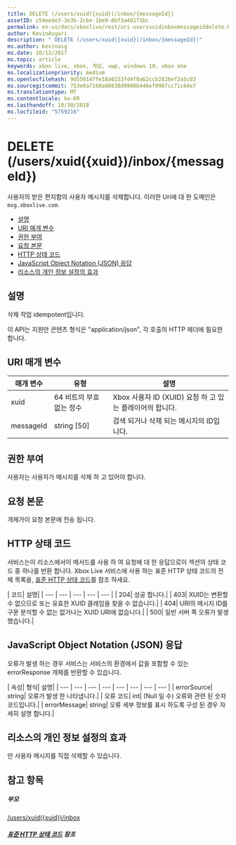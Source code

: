 ```yaml
---
title: DELETE (/users/xuid({xuid})/inbox/{messageId})
assetID: c54eede3-3e3b-2cbe-1be9-8bf3a48171bc
permalink: en-us/docs/xboxlive/rest/uri-usersxuidinboxmessageiddelete.html
author: KevinAsgari
description: " DELETE (/users/xuid({xuid})/inbox/{messageId})"
ms.author: kevinasg
ms.date: 10/12/2017
ms.topic: article
keywords: xbox live, xbox, 게임, uwp, windows 10, xbox one
ms.localizationpriority: medium
ms.openlocfilehash: 9d550147fe18a0233fd4f0a62ccb2826ef2a5c03
ms.sourcegitcommit: 753e0a7160a88830d9908b446ef0907cc71c64e7
ms.translationtype: MT
ms.contentlocale: ko-KR
ms.lasthandoff: 10/30/2018
ms.locfileid: "5759216"
---
```

# <a name="delete-usersxuidxuidinboxmessageid"></a>DELETE (/users/xuid({xuid})/inbox/{messageId})
사용자의 받은 편지함의 사용자 메시지를 삭제합니다. 이러한 Uri에 대 한 도메인은 `msg.xboxlive.com`.
 
  * [설명](#ID4EV)
  * [URI 매개 변수](#ID4ECB)
  * [권한 부여](#ID4EPB)
  * [요청 본문](#ID4E1B)
  * [HTTP 상태 코드](#ID4EHC)
  * [JavaScript Object Notation (JSON) 응답](#ID4EAE)
  * [리소스의 개인 정보 설정의 효과](#ID4EYF)
 
<a id="ID4EV"></a>

 
## <a name="remarks"></a>설명 
 
삭제 작업 idempotent입니다.
 
이 API는 지원만 콘텐츠 형식은 "application/json", 각 호출의 HTTP 헤더에 필요한 합니다. 
  
<a id="ID4ECB"></a>

 
## <a name="uri-parameters"></a>URI 매개 변수 
 
| 매개 변수| 유형| 설명| 
| --- | --- | --- | 
| xuid | 64 비트의 부호 없는 정수 | Xbox 사용자 ID (XUID) 요청 하 고 있는 플레이어의 합니다. | 
| messageId | string [50] | 검색 되거나 삭제 되는 메시지의 ID입니다. | 
  
<a id="ID4EPB"></a>

 
## <a name="authorization"></a>권한 부여 
 
사용자는 사용자가 메시지를 삭제 하 고 있어야 합니다.
  
<a id="ID4E1B"></a>

 
## <a name="request-body"></a>요청 본문 
 
개체가이 요청 본문에 전송 됩니다.
  
<a id="ID4EHC"></a>

 
## <a name="http-status-codes"></a>HTTP 상태 코드 
 
서비스는이 리소스에서이 메서드를 사용 하 여 요청에 대 한 응답으로이 섹션의 상태 코드 중 하나를 반환 합니다. Xbox Live 서비스에 사용 하는 표준 HTTP 상태 코드의 전체 목록을, [표준 HTTP 상태 코드](../../additional/httpstatuscodes.md)를 참조 하세요.
 
| 코드| 설명| 
| --- | --- | --- | --- | --- | 
| 204| 성공 합니다.| 
| 403| XUID는 변환할 수 없으므로 또는 유효한 XUID 클레임을 찾을 수 없습니다.| 
| 404| URI의 메시지 ID를 구문 분석할 수 없는 없거나는 XUID URI에 없습니다.| 
| 500| 일반 서버 쪽 오류가 발생 했습니다.| 
  
<a id="ID4EAE"></a>

 
## <a name="javascript-object-notation-json-response"></a>JavaScript Object Notation (JSON) 응답 
 
오류가 발생 하는 경우 서비스는 서비스의 환경에서 값을 포함할 수 있는 errorResponse 개체를 반환할 수 있습니다.
 
| 속성| 형식| 설명| 
| --- | --- | --- | --- | --- | --- | --- | --- | 
| errorSource| string| 오류가 발생 한 나타냅니다.| 
| 오류 코드| int| (Null 일 수) 오류와 관련 된 숫자 코드입니다.| 
| errorMessage| string| 오류 세부 정보를 표시 하도록 구성 된 경우 자세히 설명 합니다.| 
  
<a id="ID4EYF"></a>

 
## <a name="effect-of-privacy-settings-on-resource"></a>리소스의 개인 정보 설정의 효과 
 
만 사용자 메시지를 직접 삭제할 수 있습니다. 
  
<a id="ID4EDG"></a>

 
## <a name="see-also"></a>참고 항목
 
<a id="ID4EFG"></a>

 
##### <a name="parent"></a>부모  

[/users/xuid({xuid})/inbox](uri-usersxuidinbox.md)

  
<a id="ID4ETG"></a>

 
##### <a name="reference--standard-http-status-codesadditionalhttpstatuscodesmd"></a>[표준 HTTP 상태 코드](../../additional/httpstatuscodes.md) 참조

   
